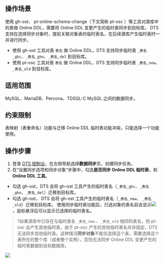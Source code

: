
## 操作场景
使用 gh-ost、 pt-online-schema-change（下文简称 pt-osc ）等工具对源库中的表做 Online DDL，需要将 Online DDL 变更产生的临时表同步到目标库。
DTS 支持在选择同步对象时，提前关联对象表的临时表名，在后续源库产生临时表时一并进行同步。  
- 使用 gh-ost 工具对表 `表名` 做 Online DDL，DTS 支持同步临时表 `_表名_ghc`、`_表名_gho`、`_表名_del` 到目标库。 
- 使用 pt-osc 工具对表 `表名` 做 Online DDL，DTS 支持同步临时表 `_表名_new`、  `_表名_old` 到目标库。

## 适用范围
 MySQL、MariaDB、Percona、TDSQL-C MySQL 之间的数据同步。

## 约束限制

表映射（表重命名）功能与迁移 Online DDL 临时表功能冲突，只能选择一个功能使用。

## 操作步骤

1. 登录 [DTS 控制台](https://console.cloud.tencent.com/dts/replication)，在左侧导航选择**数据同步**页，创建同步任务。
2. 在“设置同步选项和同步对象”步骤中，勾选**是否同步 Online DDL 临时表**，和 **Online DDL 工具**。
 - 勾选 gh-ost，DTS 会将 gh-ost 工具产生的临时表名（`_表名_ghc`、`_表名_gho`、`_表名_del`）迁移到目标库。 
 - 勾选 gh-ost， DTS 会将 gh-ost 工具产生的临时表名（`_表名_new`、 `_表名_old`）迁移到目标库。
使用同步临时表功能后，已选对象的表名前会显示![](https://qcloudimg.tencent-cloud.cn/raw/dfacb477b4cf9ba2d1046c5ccff9e463.png)，鼠标悬浮后可以显示已选择的临时表名。
>?如果源库中已存在与临时表名 `_表名_new` 、`_表名_old` 相同的表名，则 pt-osc 会产生其他临时表，由于 pt-osc 产生的其他临时表名并非固定，DTS 无法同步其他临时表。这种情况**同步对象**不能仅选择这个表，需要选择这个表所在的整个库（或者整个实例），否则无法同步 Online DDL 变更产生的临时表数据到目标数据库。
>
![](https://qcloudimg.tencent-cloud.cn/raw/07f7410678b23d500c3fd4c934b896d8.png)
